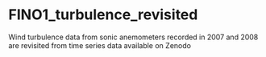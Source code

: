 # FINO1_turbulence_revisited
Wind turbulence data from sonic anemometers recorded in 2007 and 2008 are revisited from time series data available on Zenodo
